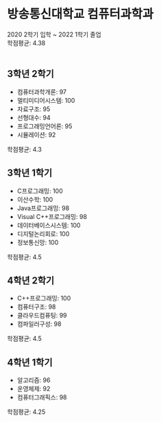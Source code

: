 <h1> 방송통신대학교 컴퓨터과학과 </h1>
2020 2학기 입학 ~ 2022 1학기 졸업<br>
학점평균: 4.38
<br><br>

<h2> 3학년 2학기 </h2>

- 컴퓨터과학개론: 97
- 멀티미디어시스템: 100
- 자료구조: 95
- 선형대수: 94
- 프로그래밍언어론: 95
- 시뮬레이션: 92

학점평균: 4.3

<h2> 3학년 1학기 </h2>

- C프로그래밍: 100
- 이산수학: 100
- Java프로그래밍: 98
- Visual C++프로그래밍: 98
- 데이터베이스시스템: 100
- 디지털논리회로: 100
- 정보통신망: 100

학점평균: 4.5

<h2> 4학년 2학기 </h2>

- C++프로그래밍: 100
- 컴퓨터구조: 98
- 클라우드컴퓨팅: 99
- 컴파일러구성: 98

학점평균: 4.5

<h2> 4학년 1학기 </h2>

- 알고리즘: 96
- 운영체제: 92
- 컴퓨터그래픽스: 98

학점평균: 4.25
